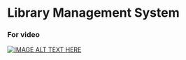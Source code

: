 # Library Management System
### For video
[![IMAGE ALT TEXT HERE](https://user-images.githubusercontent.com/94165024/143395349-6ba4dc7c-2478-4dc9-aa5c-f78dc8e7c0ab.jpg)](https://www.youtube.com/watch?v=NI_IB0Beu54=YOUTUBE_VIDEO_ID_HERE)
